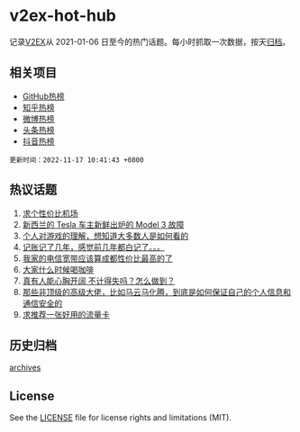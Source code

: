 # v2ex-hot-hub

 记录[V2EX](https://www.v2ex.com/)从 2021-01-06 日至今的热门话题。每小时抓取一次数据，按天[归档](archives)。
 
 ## 相关项目

- [GitHub热榜](https://github.com/lonnyzhang423/github-hot-hub)
- [知乎热榜](https://github.com/lonnyzhang423/zhihu-hot-hub)
- [微博热榜](https://github.com/lonnyzhang423/weibo-hot-hub)
- [头条热榜](https://github.com/lonnyzhang423/toutiao-hot-hub)
- [抖音热榜](https://github.com/lonnyzhang423/douyin-hot-hub)


 `更新时间：2022-11-17 10:41:43 +0800`

## 热议话题

1. [求个性价比机场](https://www.v2ex.com/t/895634)
1. [新西兰的 Tesla 车主新鲜出炉的 Model 3 故障](https://www.v2ex.com/t/895638)
1. [个人对游戏的理解，想知道大多数人是如何看的](https://www.v2ex.com/t/895741)
1. [记账记了几年，感觉前几年都白记了。。。](https://www.v2ex.com/t/895613)
1. [我家的电信宽带应该算成都性价比最高的了](https://www.v2ex.com/t/895757)
1. [大家什么时候喝咖啡](https://www.v2ex.com/t/895646)
1. [真有人能心胸开阔 不计得失吗？怎么做到？](https://www.v2ex.com/t/895668)
1. [那些非顶级的高级大佬，比如马云马化腾，到底是如何保证自己的个人信息和通信安全的](https://www.v2ex.com/t/895744)
1. [求推荐一张好用的流量卡](https://www.v2ex.com/t/895621)

## 历史归档

[archives](archives)

## License

See the [LICENSE](LICENSE) file for license rights and limitations (MIT).
